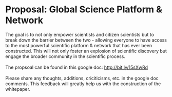 # Proposal: Global Science Platform & Network
The goal is to not only empower scientists and citizen scientists but to break down the barrier between the two - allowing everyone to have access to the most powerful scientific platform & network that has ever been constructed. This will not only foster an explosion of scientific discovery but engage the broader community in the scientific process.  
<br>
The propsoal can be found in this google doc: http://bit.ly/15sXwRd
<br><br>
Please share any thoughts, additions, criciticisms, etc. in the google doc comments. This feedback will greatly help us with the construction of the whitepaper.
